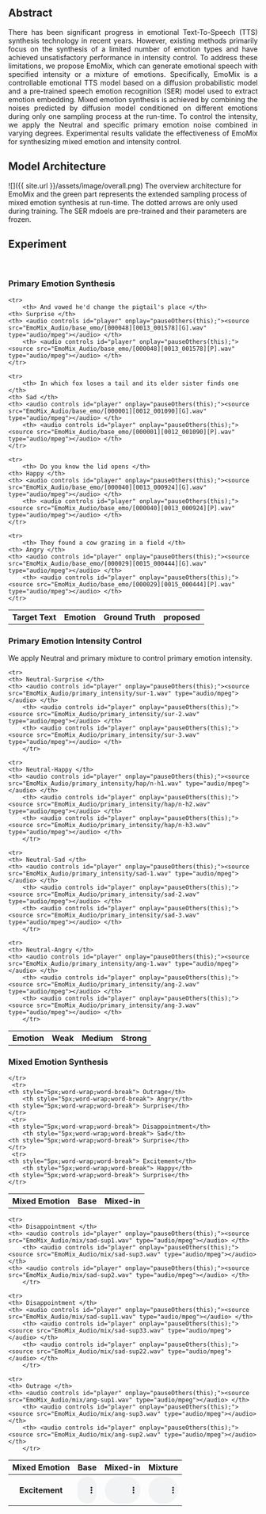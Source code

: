 <!-- <p align="justify">
In this post, we show the demo of EmoMix: Emotion Mixing via Diffusion Models for Emotional Speech Synthesis
</p> -->

## Abstract
<p align="justify">
There has been significant progress in emotional Text-To-Speech (TTS) synthesis technology in recent years. However, existing methods primarily focus on the synthesis of a limited number of emotion types and have achieved unsatisfactory performance in intensity control. To address these limitations, we propose EmoMix, which can generate emotional speech with specified intensity or a mixture of emotions. Specifically, EmoMix is a controllable emotional TTS model based on a diffusion probabilistic model and a pre-trained speech emotion recognition (SER) model used to extract emotion embedding. Mixed emotion synthesis is achieved by combining the noises predicted by diffusion model conditioned on different emotions during only one sampling process at the run-time. To control the intensity, we apply the Neutral and specific primary emotion noise combined in varying degrees. Experimental results validate the effectiveness of EmoMix for synthesizing mixed emotion and intensity control. 
</p>

## Model Architecture

![]({{ site.url }}/assets/image/overall.png) 
The overview architecture for EmoMix and the green part represents the extended sampling process of mixed emotion synthesis at run-time. The dotted arrows are only used during training. The SER mdoels are pre-trained and their parameters are frozen.

## Experiment
<p>&nbsp;</p> 

<script>
function pauseOthers(ele) {
    $("audio").not(ele).each(function (index, audio) {audio.pause();});
}
</script>

<style>
.main-content table {
    display: inline-table;
}
table {
    table-layout:fixed;
    width: 100%;
    overflow: hidden;
}
#player{
    width: 100%;
}
</style>



### Primary Emotion Synthesis

<table>
    <tr>
	<th> Target Text</th>
	<th> Emotion </th>   
	<th> Ground Truth</th>
        <th> proposed </th>
    </tr>

    <tr>
        <th> And vowed he'd change the pigtail's place </th>
	<th> Surprise </th>
	<th> <audio controls id="player" onplay="pauseOthers(this);"><source src="EmoMix_Audio/base_emo/[000048][0013_001578][G].wav" type="audio/mpeg"></audio> </th>
        <th> <audio controls id="player" onplay="pauseOthers(this);"><source src="EmoMix_Audio/base_emo/[000048][0013_001578][P].wav" type="audio/mpeg"></audio> </th>
    </tr>
	
    <tr>
        <th> In which fox loses a tail and its elder sister finds one </th>
	<th> Sad </th>
	<th> <audio controls id="player" onplay="pauseOthers(this);"><source src="EmoMix_Audio/base_emo/[000001][0012_001090][G].wav" type="audio/mpeg"></audio> </th>
        <th> <audio controls id="player" onplay="pauseOthers(this);"><source src="EmoMix_Audio/base_emo/[000001][0012_001090][P].wav" type="audio/mpeg"></audio> </th>
    </tr>
	
    <tr>
        <th> Do you know the lid opens </th>
	<th> Happy </th>
	<th> <audio controls id="player" onplay="pauseOthers(this);"><source src="EmoMix_Audio/base_emo/[000040][0013_000924][G].wav" type="audio/mpeg"></audio> </th>
        <th> <audio controls id="player" onplay="pauseOthers(this);"><source src="EmoMix_Audio/base_emo/[000040][0013_000924][P].wav" type="audio/mpeg"></audio> </th>
    </tr>
	
    <tr>
        <th> They found a cow grazing in a field </th>
	<th> Angry </th>
	<th> <audio controls id="player" onplay="pauseOthers(this);"><source src="EmoMix_Audio/base_emo/[000029][0015_000444][G].wav" type="audio/mpeg"></audio> </th>
        <th> <audio controls id="player" onplay="pauseOthers(this);"><source src="EmoMix_Audio/base_emo/[000029][0015_000444][P].wav" type="audio/mpeg"></audio> </th>
    </tr>
</table>





### Primary Emotion Intensity Control
We apply Neutral and primary mixture to control primary emotion intensity.
<table>
    <tr> 
	<th> Emotion </th>
	<th style="5px;word-wrap;word-break"> Weak</th>
        <th style="5px;word-wrap;word-break"> Medium </th>
        <th style="5px;word-wrap;word-break"> Strong </th>
    </tr>

	<tr>
	<th> Neutral-Surprise </th>
	<th> <audio controls id="player" onplay="pauseOthers(this);"><source src="EmoMix_Audio/primary_intensity/sur-1.wav" type="audio/mpeg"></audio> </th>
        <th> <audio controls id="player" onplay="pauseOthers(this);"><source src="EmoMix_Audio/primary_intensity/sur-2.wav" type="audio/mpeg"></audio> </th>
        <th> <audio controls id="player" onplay="pauseOthers(this);"><source src="EmoMix_Audio/primary_intensity/sur-3.wav" type="audio/mpeg"></audio> </th>
        </tr>
	
	<tr>
	<th> Neutral-Happy </th>	
	<th> <audio controls id="player" onplay="pauseOthers(this);"><source src="EmoMix_Audio/primary_intensity/hap/n-h1.wav" type="audio/mpeg"></audio> </th>
        <th> <audio controls id="player" onplay="pauseOthers(this);"><source src="EmoMix_Audio/primary_intensity/hap/n-h2.wav" type="audio/mpeg"></audio> </th>
        <th> <audio controls id="player" onplay="pauseOthers(this);"><source src="EmoMix_Audio/primary_intensity/hap/n-h3.wav" type="audio/mpeg"></audio> </th>
        </tr>

   	<tr>
	<th> Neutral-Sad </th>
	<th> <audio controls id="player" onplay="pauseOthers(this);"><source src="EmoMix_Audio/primary_intensity/sad-1.wav" type="audio/mpeg"></audio> </th>
        <th> <audio controls id="player" onplay="pauseOthers(this);"><source src="EmoMix_Audio/primary_intensity/sad-2.wav" type="audio/mpeg"></audio> </th>
        <th> <audio controls id="player" onplay="pauseOthers(this);"><source src="EmoMix_Audio/primary_intensity/sad-3.wav" type="audio/mpeg"></audio> </th>
        </tr>
	
	<tr>
	<th> Neutral-Angry </th>
	<th> <audio controls id="player" onplay="pauseOthers(this);"><source src="EmoMix_Audio/primary_intensity/ang-1.wav" type="audio/mpeg"></audio> </th>
        <th> <audio controls id="player" onplay="pauseOthers(this);"><source src="EmoMix_Audio/primary_intensity/ang-2.wav" type="audio/mpeg"></audio> </th>
        <th> <audio controls id="player" onplay="pauseOthers(this);"><source src="EmoMix_Audio/primary_intensity/ang-3.wav" type="audio/mpeg"></audio> </th>
        </tr>
</table>



### Mixed Emotion Synthesis


<table>
    <tr> 
	<th style="5px;word-wrap;word-break"> Mixed Emotion</th>
	<th style="5px;word-wrap;word-break"> Base</th>
        <th style="5px;word-wrap;word-break"> Mixed-in</th>
	
    </tr>
     <tr> 
	<th style="5px;word-wrap;word-break"> Outrage</th>
        <th style="5px;word-wrap;word-break"> Angry</th>
	<th style="5px;word-wrap;word-break"> Surprise</th>
    </tr>
     <tr> 
	<th style="5px;word-wrap;word-break"> Disappointment</th>
        <th style="5px;word-wrap;word-break"> Sad</th>
	<th style="5px;word-wrap;word-break"> Surprise</th>
    </tr>
     <tr> 
	<th style="5px;word-wrap;word-break"> Excitement</th>
        <th style="5px;word-wrap;word-break"> Happy</th>
	<th style="5px;word-wrap;word-break"> Surprise</th>
    </tr>	
</table>

<table>
    <tr> 
	<th> Mixed Emotion </th>
	<th style="5px;word-wrap;word-break"> Base</th>
        <th style="5px;word-wrap;word-break"> Mixed-in</th>
	<th style="5px;word-wrap;word-break"> Mixture</th>
    </tr>
	<tr>
	<th> Excitement </th>
	<th> <audio controls id="player" onplay="pauseOthers(this);"><source src="EmoMix_Audio/mix/hap-sup111.wav" type="audio/mpeg"></audio> </th>
        <th> <audio controls id="player" onplay="pauseOthers(this);"><source src="EmoMix_Audio/mix/hap-sup222.wav" type="audio/mpeg"></audio> </th>
        <th> <audio controls id="player" onplay="pauseOthers(this);"><source src="EmoMix_Audio/mix/hap-sup333.wav" type="audio/mpeg"></audio> </th>
        </tr>
	
	<tr>
	<th> Disappointment </th>
	<th> <audio controls id="player" onplay="pauseOthers(this);"><source src="EmoMix_Audio/mix/sad-sup1.wav" type="audio/mpeg"></audio> </th>        
        <th> <audio controls id="player" onplay="pauseOthers(this);"><source src="EmoMix_Audio/mix/sad-sup3.wav" type="audio/mpeg"></audio> </th>
	<th> <audio controls id="player" onplay="pauseOthers(this);"><source src="EmoMix_Audio/mix/sad-sup2.wav" type="audio/mpeg"></audio> </th>	
        </tr>
	
	<tr>
	<th> Disappointment </th>
	<th> <audio controls id="player" onplay="pauseOthers(this);"><source src="EmoMix_Audio/mix/sad-sup11.wav" type="audio/mpeg"></audio> </th>
        <th> <audio controls id="player" onplay="pauseOthers(this);"><source src="EmoMix_Audio/mix/sad-sup33.wav" type="audio/mpeg"></audio> </th>
        <th> <audio controls id="player" onplay="pauseOthers(this);"><source src="EmoMix_Audio/mix/sad-sup22.wav" type="audio/mpeg"></audio> </th>
        </tr>
	
	<tr>
	<th> Outrage </th>
	<th> <audio controls id="player" onplay="pauseOthers(this);"><source src="EmoMix_Audio/mix/ang-sup1.wav" type="audio/mpeg"></audio> </th>
        <th> <audio controls id="player" onplay="pauseOthers(this);"><source src="EmoMix_Audio/mix/ang-sup3.wav" type="audio/mpeg"></audio> </th>
        <th> <audio controls id="player" onplay="pauseOthers(this);"><source src="EmoMix_Audio/mix/ang-sup2.wav" type="audio/mpeg"></audio> </th>
        </tr>
	
</table>




